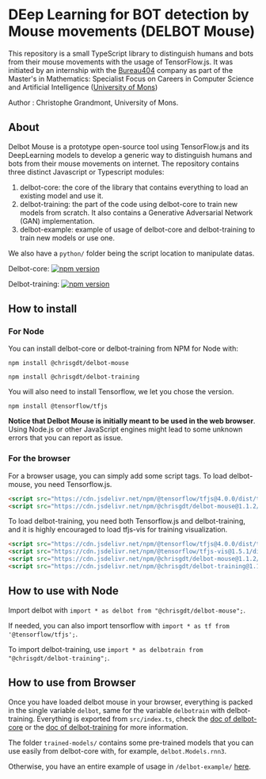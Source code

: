 # DEep Learning for BOT detection by Mouse movements (DELBOT Mouse)

This repository is a small TypeScript library to distinguish humans and bots from their mouse movements with
the usage of TensorFlow.js. It was initiated by an internship with the [Bureau404](https://www.bureau404.fr) company
as part of the Master's in Mathematics: Specialist Focus on Careers in Computer Science and Artificial Intelligence
([University of Mons](https://web.umons.ac.be/fr/))

Author : Christophe Grandmont, University of Mons.

## About

Delbot Mouse is a prototype open-source tool using TensorFlow.js and its DeepLearning models to develop a generic way
to distinguish humans and bots from their mouse movements on internet. The repository contains three distinct
Javascript or Typescript modules:

1. delbot-core: the core of the library that contains everything to load an existing model and use it.
2. delbot-training: the part of the code using delbot-core to train new models from scratch. It also contains a 
   Generative Adversarial Network (GAN) implementation.
3. delbot-example: example of usage of delbot-core and delbot-training to train new models or use one.

We also have a `python/` folder being the script location to manipulate datas.

Delbot-core: [![npm version](https://img.shields.io/npm/v/@chrisgdt/delbot-mouse?color=33cd56&logo=npm)](https://www.npmjs.com/package/@chrisgdt/delbot-mouse)

Delbot-training: [![npm version](https://img.shields.io/npm/v/@chrisgdt/delbot-training?color=33cd56&logo=npm)](https://www.npmjs.com/package/@chrisgdt/delbot-training)


## How to install

### For Node
You can install delbot-core or delbot-training from NPM for Node with:
```
npm install @chrisgdt/delbot-mouse
```
```
npm install @chrisgdt/delbot-training
```

You will also need to install Tensorflow, we let you chose the version.
```
npm install @tensorflow/tfjs
```

__Notice that Delbot Mouse is initially meant to be used in the web browser__. Using Node.js or other
JavaScript engines might lead to some unknown errors that you can report as issue.

### For the browser
For a browser usage, you can simply add some script tags. To load delbot-mouse, you need Tensorflow.js.
```html
<script src="https://cdn.jsdelivr.net/npm/@tensorflow/tfjs@4.0.0/dist/tf.min.js"></script>
<script src="https://cdn.jsdelivr.net/npm/@chrisgdt/delbot-mouse@1.1.2/dist/delbot.js"></script>
```

To load  delbot-training, you need both Tensorflow.js and delbot-training, and it is highly encouraged to load tfjs-vis
for training visualization.
```html
<script src="https://cdn.jsdelivr.net/npm/@tensorflow/tfjs@4.0.0/dist/tf.min.js"></script>
<script src="https://cdn.jsdelivr.net/npm/@tensorflow/tfjs-vis@1.5.1/dist/tfjs-vis.umd.min.js"></script>
<script src="https://cdn.jsdelivr.net/npm/@chrisgdt/delbot-mouse@1.1.2/dist/delbot.js"></script>
<script src="https://cdn.jsdelivr.net/npm/@chrisgdt/delbot-training@1.1.2/dist/delbot-training.js"></script>
```

## How to use with Node

Import delbot with `import * as delbot from "@chrisgdt/delbot-mouse";`.

If needed, you can also import tensorflow with `import * as tf from '@tensorflow/tfjs';`.

To import delbot-training, use `import * as delbotrain from "@chrisgdt/delbot-training";`.


## How to use from Browser

Once you have loaded delbot mouse in your browser, everything is packed in the single variable `delbot`, same for
the variable `delbotrain` with delbot-training. Everything is exported from `src/index.ts`, check the
[doc of delbot-core](https://chrisgdt.github.io/DELBOT-Mouse/delbot-core/docs/index.html) or the
[doc of delbot-training](https://chrisgdt.github.io/DELBOT-Mouse/delbot-training/docs/index.html) for more information.

The folder `trained-models/` contains some pre-trained models that you can use easily from delbot-core with, for example,
`delbot.Models.rnn3`.

Otherwise, you have an entire example of usage in `/delbot-example/` [here](chrisgdt.github.io/DELBOT-Mouse/delbot-example/src/index.html).
